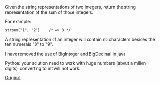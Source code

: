 Given the string representations of two integers, return the string representation of the sum of those integers.

For example:
```
strsum("1", "2")    /* => 3 */
```
A string representation of an integer will contain no characters besides the ten numerals "0" to "9".

I have removed the use of BigInteger and BigDecimal in java

Python: your solution need to work with huge numbers (about a milion digits), converting to int will not work.

[Original](https://www.codewars.com/kata/5324945e2ece5e1f32000370/c)